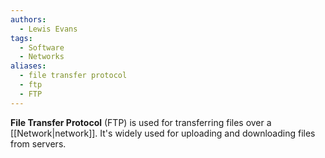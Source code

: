 ```yaml
---
authors: 
  - Lewis Evans
tags:
  - Software
  - Networks
aliases:
  - file transfer protocol
  - ftp
  - FTP
---
```

**File Transfer Protocol** (FTP) is used for transferring files over a [[Network|network]]. It's widely used for uploading and downloading files from servers.